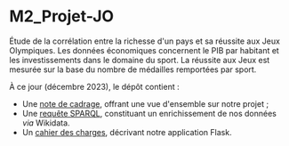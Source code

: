 # M2_Projet-JO
Étude de la corrélation entre la richesse d'un pays et sa réussite aux Jeux Olympiques. Les données économiques concernent le PIB par habitant et les investissements dans le domaine du sport. La réussite aux Jeux est mesurée sur la base du nombre de médailles remportées par sport.

À ce jour (décembre 2023), le dépôt contient :

- Une [note de cadrage](Note-de-cadrage.pdf), offrant une vue d'ensemble sur notre projet ;
- Une [requête SPARQL](Requete-SPARQL.md), constituant un enrichissement de nos données _via_ Wikidata.
- Un [cahier des charges](./Cahier-des-charges/cahier_des_charges.pdf), décrivant notre application Flask.
